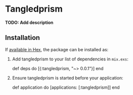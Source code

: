 # Tangledprism

**TODO: Add description**

## Installation

If [available in Hex](https://hex.pm/docs/publish), the package can be installed as:

  1. Add tangledprism to your list of dependencies in `mix.exs`:

        def deps do
          [{:tangledprism, "~> 0.0.1"}]
        end

  2. Ensure tangledprism is started before your application:

        def application do
          [applications: [:tangledprism]]
        end

